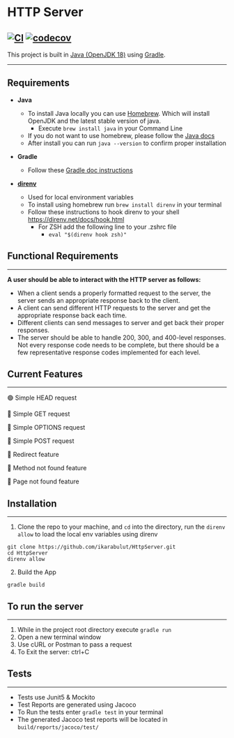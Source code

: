 # HTTP Server

[![CI](https://github.com/ikarabulut/EchoServer/actions/workflows/gradle.yml/badge.svg)](https://github.com/ikarabulut/EchoServer/actions/workflows/gradle.yml)
[![codecov](https://codecov.io/gh/ikarabulut/HttpServer/branch/codecov-badge/graph/badge.svg?token=V2G4O5CC1W)](https://codecov.io/gh/ikarabulut/HttpServer)
---
This project is built in [Java (OpenJDK 18)](https://www.oracle.com/java/technologies/downloads/) using [Gradle](https://docs.gradle.org/current/userguide/userguide.html).

---
## Requirements
- **Java**
  - To install Java locally you can use [Homebrew](https://stackoverflow.com/questions/65601196/how-to-brew-install-java). Which will install OpenJDK and the latest stable version of java.
    - Execute `brew install java` in your Command Line
  - If you do not want to use homebrew, please follow the [Java docs](https://www.java.com/en/download/manual.jsp)
  - After install you can run `java --version` to confirm proper installation
- **Gradle**
  - Follow these [Gradle doc instructions](https://gradle.org/install/)
  
- **[direnv](https://direnv.net/)**
  - Used for local environment variables
  - To install using homebrew run `brew install direnv` in your terminal
  - Follow these instructions to hook direnv to your shell https://direnv.net/docs/hook.html
    - For ZSH add the following line to your .zshrc file
      - `eval "$(direnv hook zsh)"`


## Functional Requirements

---
**A user should be able to interact with the HTTP server as follows:**

- When a client sends a properly formatted request to the server, the server sends an appropriate response back to the client.
- A client can send different HTTP requests to the server and get the appropriate response back each time.
- Different clients can send messages to server and get back their proper responses.
- The server should be able to handle 200, 300, and 400-level responses. Not every response code needs to be complete, but there should be a few representative response codes implemented for each level.

## Current Features

---
🟢 Simple HEAD request

🔴 Simple GET request

🔴 Simple OPTIONS request

🔴 Simple POST request

🔴 Redirect feature

🔴 Method not found feature

🔴 Page not found feature

## Installation

---
1. Clone the repo to your machine, and `cd` into the directory, run the `direnv allow` to load the local env variables using direnv
```
git clone https://github.com/ikarabulut/HttpServer.git
cd HttpServer
direnv allow
```
2. Build the App
```
gradle build
```

## To run the server

---
1. While in the project root directory execute `gradle run`
2. Open a new terminal window
3. Use cURL or Postman to pass a request
4. To Exit the server: ctrl+C

## Tests

---
- Tests use Junit5 & Mockito
- Test Reports are generated using Jacoco
- To Run the tests enter `gradle test` in your terminal
- The generated Jacoco test reports will be located in `build/reports/jacoco/test/`
